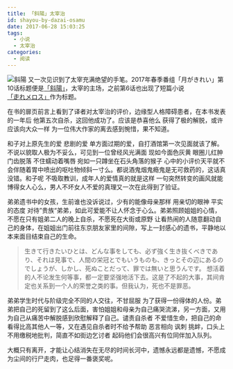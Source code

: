 ```yaml
---
title: 「斜陽」太宰治
id: shayou-by-dazai-osamu
date: 2017-06-28 15:03:25
tags:
  - 小说
  - 太宰治
categories:
  - 阅读
---
```

![斜陽](s28462810.jpg)
又一次见识到了太宰充满绝望的手笔。2017年春季番组「月がきれい」第10话标题便是[「斜陽」](http://www.aozora.gr.jp/cards/000035/files/1565_8559.html)，太宰的主场，之前第6话也出现了短篇小说[「走れメロス」](http://www.aozora.gr.jp/cards/000035/files/1567_14913.html)作为标题。
<!--more-->
在书的扉页前言上看到了译者对太宰治的评价，边缘型人格障碍患者，在本书发表的一年后 他第五次自杀，这回他成功了。应该是恭喜他么 获得了极的解脱，或许应该向大众一样 为一位伟大作家的离去感到惋惜，果不知道。

和子对上原先生的爱 悲剧的爱 单方面过期的爱，自打酒馆第一次见面就该了解。不说以貌取人极为不妥么，可见到一位曾经风光满面 现如今面色灰黄 眼圈儿红肿 门齿脱落 不住蠕动着嘴唇 宛如一只蹲坐在石头角落的猴子 心中的小评价天平就不会伴随着胃中喷出的呕吐物倾斜一寸么。都说酒鬼烟鬼瘾鬼是无可救药的，这话真没错。和子呢 不吸取教训，成年人的爱情真的就是这样 一句突然转变的画风就能博得女人心么，男人不坏女人不爱的真理又一次在此得到了验证。

弟弟遗书中的女孩，生前谁也没诉说过，少有的能像母亲那样 用亲切的眼神 平实的态度 对待”贵族“弟弟，如此可爱能不让人怀念于心么。弟弟照顾姐姐的心情，不愿在只有姐弟二人的晚上自杀，不愿死在大街或原野 让看热闹的人随意翻动自己的身体，在姐姐出门前往东京朋友家里的间隙，写上一封感心的遗书，平静地以本来面目结束自己的生命。

> 生きて行きたいひとは、どんな事をしても、必ず強く生き抜くべきであり、それは見事で、人間の栄冠とでもいうものも、きっとその辺にあるのでしょうが、しかし、死ぬことだって、罪では無いと思うんです。
> 想活着的人不论发生何等事，都一定要坚强地活下去。这是了不起的大事，其间肯定也关系到一个人的荣誉之类的事。但我认为，死也不是罪恶。

弟弟学生时代与阶级完全不同的人交往，不甘屈服 为了获得一份得体的人份。弟弟把自己的死留到了这么后面，害怕姐姐和母亲为自己痛哭流涕，另一方面，又用为自己从痛苦中解脱感到欣慰解释了自己。谴责自杀者 不爱惜生命，把自己的命看得比高其他人一等，又在遇见自杀者时不给予帮助 恶言相向 讽刺 挑衅，口头上不用缴税地批判，简直不如街边乞讨者 起码他们会很高兴有位同伴加入队列。

大概只有离开，才能让心结消失在无尽的时间长河中，遗憾永远都是遗憾，不愿成为尘间的行尸走肉，也足得一番褒奖呢。
